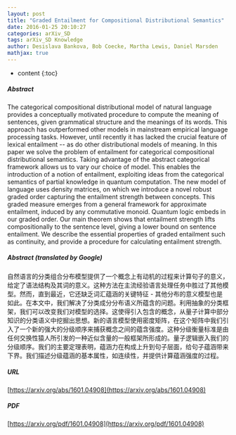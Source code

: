 ```yaml
---
layout: post
title: "Graded Entailment for Compositional Distributional Semantics"
date: 2016-01-25 20:10:27
categories: arXiv_SD
tags: arXiv_SD Knowledge
author: Desislava Bankova, Bob Coecke, Martha Lewis, Daniel Marsden
mathjax: true
---
```


* content
{:toc}

##### Abstract
The categorical compositional distributional model of natural language provides a conceptually motivated procedure to compute the meaning of sentences, given grammatical structure and the meanings of its words. This approach has outperformed other models in mainstream empirical language processing tasks. However, until recently it has lacked the crucial feature of lexical entailment -- as do other distributional models of meaning. In this paper we solve the problem of entailment for categorical compositional distributional semantics. Taking advantage of the abstract categorical framework allows us to vary our choice of model. This enables the introduction of a notion of entailment, exploiting ideas from the categorical semantics of partial knowledge in quantum computation. The new model of language uses density matrices, on which we introduce a novel robust graded order capturing the entailment strength between concepts. This graded measure emerges from a general framework for approximate entailment, induced by any commutative monoid. Quantum logic embeds in our graded order. Our main theorem shows that entailment strength lifts compositionally to the sentence level, giving a lower bound on sentence entailment. We describe the essential properties of graded entailment such as continuity, and provide a procedure for calculating entailment strength.

##### Abstract (translated by Google)
自然语言的分类组合分布模型提供了一个概念上有动机的过程来计算句子的意义，给定了语法结构及其词的意义。这种方法在主流经验语言处理任务中胜过了其他模型。然而，直到最近，它还缺乏词汇蕴涵的关键特征 - 其他分布的意义模型也是如此。在本文中，我们解决了分类成分分布语义所蕴含的问题。利用抽象的分类框架，我们可以改变我们对模型的选择。这使得引入包含的概念，从量子计算中部分知识的分类语义中挖掘出思想。新的语言模型使用密度矩阵，在这个矩阵中我们引入了一个新的强大的分级顺序来捕获概念之间的蕴含强度。这种分级衡量标准是由任何交换性猿人所引发的一种近似含量的一般框架所形成的。量子逻辑嵌入我们的分级顺序。我们的主要定理表明，蕴涵力在构成上升到句子层面，给句子蕴涵带来下界。我们描述分级蕴涵的基本属性，如连续性，并提供计算蕴涵强度的过程。

##### URL
[https://arxiv.org/abs/1601.04908](https://arxiv.org/abs/1601.04908)

##### PDF
[https://arxiv.org/pdf/1601.04908](https://arxiv.org/pdf/1601.04908)

